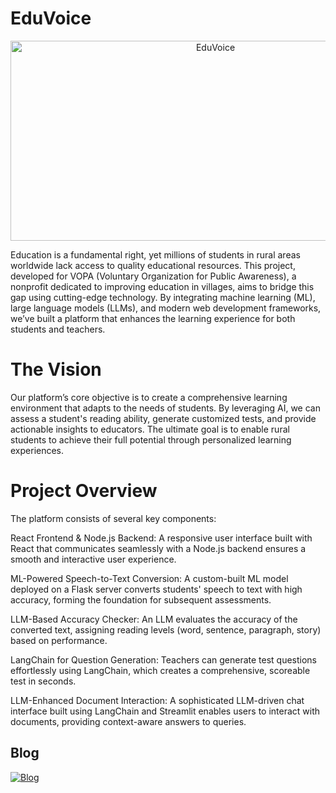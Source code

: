 # EduVoice


<p align="center"><a href="https://github.com/DhyanShah22/EduVoice"><img src="https://socialify.git.ci/cfgmumbai24/Team-58/image?language=1&name=1&owner=1&pattern=Floating%20Cogs&theme=Dark" alt="EduVoice" width="640" height="320" /></a></p>
<p id="description">Education is a fundamental right, yet millions of students in rural areas worldwide lack access to quality educational resources. This project, developed for VOPA (Voluntary Organization for Public Awareness), a nonprofit dedicated to improving education in villages, aims to bridge this gap using cutting-edge technology. By integrating machine learning (ML), large language models (LLMs), and modern web development frameworks, we’ve built a platform that enhances the learning experience for both students and teachers.</p>

<h1> The Vision </h1>

<p>Our platform’s core objective is to create a comprehensive learning environment that adapts to the needs of students. By leveraging AI, we can assess a student's reading ability, generate customized tests, and provide actionable insights to educators. The ultimate goal is to enable rural students to achieve their full potential through personalized learning experiences.</p>

<h1> Project Overview </h1>
<p> The platform consists of several key components:

  React Frontend & Node.js Backend: A responsive user interface built with React that communicates seamlessly with a Node.js backend ensures a smooth and interactive user experience.

  ML-Powered Speech-to-Text Conversion: A custom-built ML model deployed on a Flask server converts students' speech to text with high accuracy, forming the foundation for subsequent assessments.

  LLM-Based Accuracy Checker: An LLM evaluates the accuracy of the converted text, assigning reading levels (word, sentence, paragraph, story) based on performance.

   LangChain for Question Generation: Teachers can generate test questions effortlessly using LangChain, which creates a comprehensive, scoreable test in seconds.

   LLM-Enhanced Document Interaction: A sophisticated LLM-driven chat interface built using LangChain and Streamlit enables users to interact with documents, providing context-aware answers to queries.
</p>


<h2> Blog </h2>
<p> <a href="https://dhyanshah.hashnode.dev/revolutionizing-rural-education-with-ai-a-comprehensive-learning-platform"> <img src = "" alt = "Blog" /> </a> </p>
